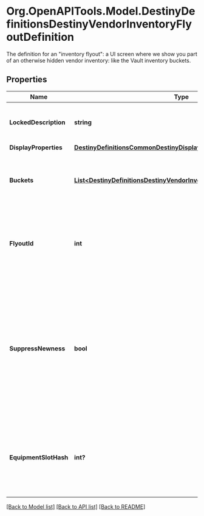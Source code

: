 # Org.OpenAPITools.Model.DestinyDefinitionsDestinyVendorInventoryFlyoutDefinition
The definition for an \"inventory flyout\": a UI screen where we show you part of an otherwise hidden vendor inventory: like the Vault inventory buckets.

## Properties

Name | Type | Description | Notes
------------ | ------------- | ------------- | -------------
**LockedDescription** | **string** | If the flyout is locked, this is the reason why. | [optional] 
**DisplayProperties** | [**DestinyDefinitionsCommonDestinyDisplayPropertiesDefinition**](DestinyDefinitionsCommonDestinyDisplayPropertiesDefinition.md) |  | [optional] 
**Buckets** | [**List&lt;DestinyDefinitionsDestinyVendorInventoryFlyoutBucketDefinition&gt;**](DestinyDefinitionsDestinyVendorInventoryFlyoutBucketDefinition.md) | A list of inventory buckets and other metadata to show on the screen. | [optional] 
**FlyoutId** | **int** | An identifier for the flyout, in case anything else needs to refer to them. | [optional] 
**SuppressNewness** | **bool** | If this is true, don&#39;t show any of the glistening \&quot;this is a new item\&quot; UI elements, like we show on the inventory items themselves in in-game UI. | [optional] 
**EquipmentSlotHash** | **int?** | If this flyout is meant to show you the contents of the player&#39;s equipment slot, this is the slot to show. | [optional] 

[[Back to Model list]](../README.md#documentation-for-models) [[Back to API list]](../README.md#documentation-for-api-endpoints) [[Back to README]](../README.md)

